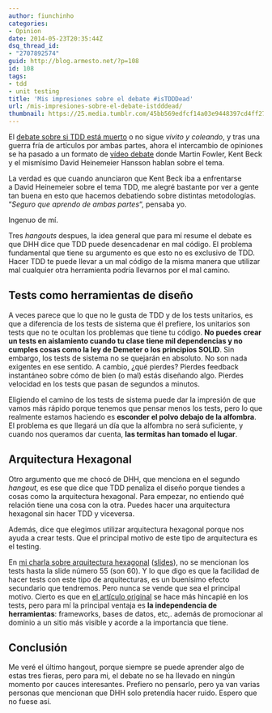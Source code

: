 ```yaml
---
author: fiunchinho
categories:
- Opinion
date: 2014-05-23T20:35:44Z
dsq_thread_id:
- "2707892574"
guid: http://blog.armesto.net/?p=108
id: 108
tags:
- tdd
- unit testing
title: 'Mis impresiones sobre el debate #isTDDDead'
url: /mis-impresiones-sobre-el-debate-istdddead/
thumbnail: https://25.media.tumblr.com/45bb569edfcf14a03e9448397cd4ff27/tumblr_mh6v96548x1qhoi9qo1_r1_500.jpg
---
```


El <a title="Yo no soy DHH. Long live TDD" href="http://blog.armesto.net/yo-no-soy-dhh-long-live-tdd/" target="_blank">debate sobre si TDD está muerto</a> o no sigue _vivito y coleando_, y tras una guerra fría de artículos por ambas partes, ahora el intercambio de opiniones se ha pasado a un formato de <a title="isTDDDead" href="http://martinfowler.com/articles/is-tdd-dead/" target="_blank">vídeo debate</a> donde Martin Fowler, Kent Beck y el mismísimo David Heinemeier Hansson hablan sobre el tema.

La verdad es que cuando anunciaron que Kent Beck iba a enfrentarse a David Heinemeier sobre el tema TDD, me alegré bastante por ver a gente tan buena en esto que hacemos debatiendo sobre distintas metodologías. &#8220;_Seguro que aprendo de ambas partes_&#8220;, pensaba yo.

Ingenuo de mí.

<!--more-->

Tres _hangouts_ despues, la idea general que para mí resume el debate es que DHH dice que TDD puede desencadenar en mal código. El problema fundamental que tiene su argumento es que esto no es exclusivo de TDD. Hacer TDD te puede llevar a un mal código de la misma manera que utilizar mal cualquier otra herramienta podría llevarnos por el mal camino.

## Tests como herramientas de diseño

A veces parece que lo que no le gusta de TDD y de los tests unitarios, es que a diferencia de los tests de sistema que él prefiere, los unitarios son tests que no te ocultan los problemas que tiene tu código. **No puedes crear un tests en aislamiento cuando tu clase tiene mil dependencias y no cumples cosas como la ley de Demeter o los principios SOLID**. Sin embargo, los tests de sistema no se quejarán en absoluto. No son nada exigentes en ese sentido. A cambio, ¿qué pierdes? Pierdes feedback instantáneo sobre cómo de bien (o mal) estás diseñando algo. Pierdes velocidad en los tests que pasan de segundos a minutos.

Eligiendo el camino de los tests de sistema puede dar la impresión de que vamos más rápido porque tenemos que pensar menos los tests, pero lo que realmente estamos haciendo es **esconder el polvo debajo de la alfombra**. El problema es que llegará un día que la alfombra no será suficiente, y cuando nos queramos dar cuenta, **las termitas han tomado el lugar**.

## Arquitectura Hexagonal

Otro argumento que me chocó de DHH, que menciona en el segundo _hangout_, es ese que dice que TDD penaliza el diseño porque tiendes a cosas como la arquitectura hexagonal. Para empezar, no entiendo qué relación tiene una cosa con la otra. Puedes hacer una arquitectura hexagonal sin hacer TDD y viceversa.

Además, dice que elegimos utilizar arquitectura hexagonal porque nos ayuda a crear tests. Que el principal motivo de este tipo de arquitectura es el testing.

En <a title="Arquitectura Hexagonal" href="https://www.youtube.com/watch?v=vX5PBaXopmg" target="_blank">mi charla sobre arquitectura hexagonal</a> (<a title="Arquitectura Hexagonal" href="https://speakerdeck.com/fiunchinho/hexagonal-architecture" target="_blank">slides</a>), no se mencionan los tests hasta la slide número 55 (son 60). Y lo que digo es que la facilidad de hacer tests con este tipo de arquitecturas, es un buenísimo efecto secundario que tendremos. Pero nunca se vende que sea el principal motivo. Cierto es que en <a title="Hexagonal Architecture" href="http://alistair.cockburn.us/Hexagonal+architecture" target="_blank">el artículo original</a> se hace más hincapié en los tests, pero para mí la principal ventaja es **la independencia de herramientas**: frameworks, bases de datos, etc,. además de promocionar al dominio a un sitio más visible y acorde a la importancia que tiene.

## Conclusión

Me veré el último hangout, porque siempre se puede aprender algo de estas tres fieras, pero para mi, el debate no se ha llevado en ningún momento por cauces interesantes. Prefiero no pensarlo, pero ya van varias personas que mencionan que DHH solo pretendía hacer ruido. Espero que no fuese así.